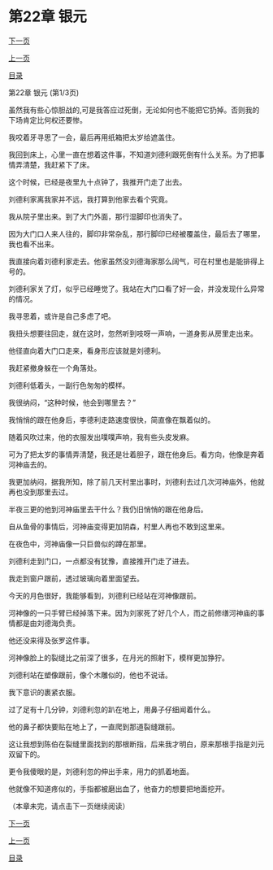 <h1>第22章   银元</h1>
            <div><p><a href="./64_%E7%AC%AC22%E7%AB%A0_%E9%93%B6%E5%85%83.md">下一页</a></p><p><a href="./62_%E7%AC%AC21%E7%AB%A0_%E4%BA%BA%E8%84%B8.md">上一页</a></p><p><a href="../">目录</a></p></div>
            <div><p>第22章   银元 (第1/3页)</p><p>虽然我有些心惊胆战的,可是我答应过死倒，无论如何也不能把它扔掉。否则我的下场肯定比何权还要惨。</p><p>我咬着牙寻思了一会，最后再用纸箱把太岁给遮盖住。</p><p>我回到床上，心里一直在想着这件事，不知道刘德利跟死倒有什么关系。为了把事情弄清楚，我赶紧下了床。</p><p>这个时候，已经是夜里九十点钟了，我推开门走了出去。</p><p>刘德利家离我家并不远，我打算到他家去看个究竟。</p><p>我从院子里出来。到了大门外面，那行湿脚印也消失了。</p><p>因为大门口人来人往的，脚印非常杂乱，那行脚印已经被覆盖住，最后去了哪里，我也看不出来。</p><p>我直接向着刘德利家走去。他家虽然没刘德海家那么阔气，可在村里也是能排得上号的。</p><p>刘德利家关了灯，似乎已经睡觉了。我站在大门口看了好一会，并没发现什么异常的情况。</p><p>我寻思着，或许是自己多虑了吧。</p><p>我扭头想要往回走，就在这时，忽然听到吱呀一声响，一道身影从房里走出来。</p><p>他径直向着大门口走来，看身形应该就是刘德利。</p><p>我赶紧撤身躲在一个角落处。</p><p>刘德利低着头，一副行色匆匆的模样。</p><p>我很纳闷，“这种时候，他会到哪里去？”</p><p>我悄悄的跟在他身后，李德利走路速度很快，简直像在飘着似的。</p><p>随着风吹过来，他的衣服发出噗噗声响，我有些头皮发麻。</p><p>可为了把太岁的事情弄清楚，我还是壮着胆子，跟在他身后。看方向，他像是奔着河神庙去的。</p><p>我更加纳闷，据我所知，除了前几天村里出事时，刘德利去过几次河神庙外，他就再也没到那里去过。</p><p>半夜三更的他到河神庙里去干什么？我仍旧悄悄的跟在他身后。</p><p>自从鱼骨的事情后，河神庙变得更加阴森，村里人再也不敢到这里来。</p><p>在夜色中，河神庙像一只巨兽似的蹲在那里。</p><p>刘德利走到门口，一点都没有犹豫，直接推开门走了进去。</p><p>我走到窗户跟前，透过玻璃向着里面望去。</p><p>今天的月色很好，我能够看到，刘德利已经站在河神像跟前。</p><p>河神像的一只手臂已经掉落下来。因为刘家死了好几个人，而之前修缮河神庙的事情都是由刘德海负责。</p><p>他还没来得及张罗这件事。</p><p>河神像脸上的裂缝比之前深了很多，在月光的照射下，模样更加狰狞。</p><p>刘德利站在塑像跟前，像个木雕似的，他也不说话。</p><p>我下意识的裹紧衣服。</p><p>过了足有十几分钟，刘德利忽的趴在地上，用鼻子仔细闻着什么。</p><p>他的鼻子都快要贴在地上了，一直爬到那道裂缝跟前。</p><p>这让我想到陈伯在裂缝里面找到的那根断指，后来我才明白，原来那根手指是刘元双留下的。</p><p>更令我傻眼的是，刘德利忽的伸出手来，用力的抓着地面。</p><p>他就像不知道疼似的，手指都被磨出血了，他奋力的想要把地面挖开。</p><p>（本章未完，请点击下一页继续阅读）</p></div>
            <div><p><a href="./64_%E7%AC%AC22%E7%AB%A0_%E9%93%B6%E5%85%83.md">下一页</a></p><p><a href="./62_%E7%AC%AC21%E7%AB%A0_%E4%BA%BA%E8%84%B8.md">上一页</a></p><p><a href="../">目录</a></p></div>